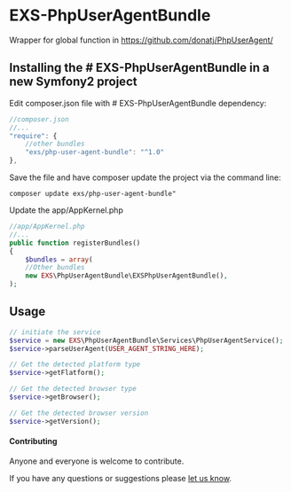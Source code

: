 # EXS-PhpUserAgentBundle
Wrapper for global function in https://github.com/donatj/PhpUserAgent/ 


## Installing the # EXS-PhpUserAgentBundle in a new Symfony2 project

Edit composer.json file with # EXS-PhpUserAgentBundle dependency:
``` js
//composer.json
//...
"require": {
    //other bundles
    "exs/php-user-agent-bundle": "^1.0"
},
```
Save the file and have composer update the project via the command line:
``` shell
composer update exs/php-user-agent-bundle"
```

Update the app/AppKernel.php
``` php
//app/AppKernel.php
//...
public function registerBundles()
{
    $bundles = array(
    //Other bundles
    new EXS\PhpUserAgentBundle\EXSPhpUserAgentBundle(),
);
```

## Usage

``` php
// initiate the service
$service = new EXS\PhpUserAgentBundle\Services\PhpUserAgentService();
$service->parseUserAgent(USER_AGENT_STRING_HERE);

// Get the detected platform type
$service->getFlatform();

// Get the detected browser type
$service->getBrowser();

// Get the detected browser version
$service->getVersion();
```

#### Contributing ####
Anyone and everyone is welcome to contribute.

If you have any questions or suggestions please [let us know][1].


[1]: http://www.ex-situ.com/
